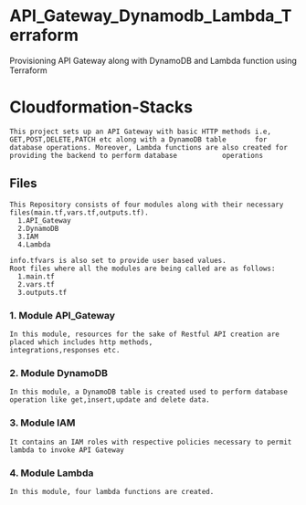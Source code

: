 # API_Gateway_Dynamodb_Lambda_Terraform
Provisioning API Gateway along with DynamoDB and Lambda function using Terraform



# Cloudformation-Stacks
    This project sets up an API Gateway with basic HTTP methods i.e, GET,POST,DELETE,PATCH etc along with a DynamoDB table       for database operations. Moreover, Lambda functions are also created for providing the backend to perform database           operations


## Files
    This Repository consists of four modules along with their necessary files(main.tf,vars.tf,outputs.tf).
      1.API_Gateway
      2.DynamoDB
      3.IAM
      4.Lambda
      
    info.tfvars is also set to provide user based values.
    Root files where all the modules are being called are as follows:
      1.main.tf
      2.vars.tf
      3.outputs.tf
   
### 1. Module API_Gateway
    In this module, resources for the sake of Restful API creation are placed which includes http methods,                       integrations,responses etc.
### 2. Module DynamoDB
    In this module, a DynamoDB table is created used to perform database operation like get,insert,update and delete data.
### 3. Module IAM
    It contains an IAM roles with respective policies necessary to permit lambda to invoke API Gateway
### 4. Module Lambda
    In this module, four lambda functions are created.
